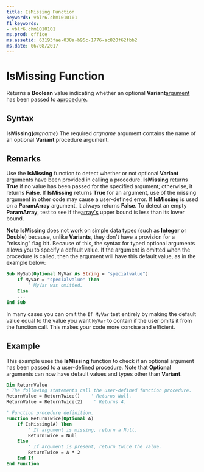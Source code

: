 ```yaml
---
title: IsMissing Function
keywords: vblr6.chm1010101
f1_keywords:
- vblr6.chm1010101
ms.prod: office
ms.assetid: 63193fae-038a-b95c-1776-ac820f62fbb2
ms.date: 06/08/2017
---
```



# IsMissing Function



Returns a  **Boolean** value indicating whether an optional **Variant**[argument](../../Glossary/vbe-glossary.md) has been passed to a[procedure](../../Glossary/vbe-glossary.md).

## Syntax

**IsMissing(**_argname_**)**
The required  _argname_ argument contains the name of an optional **Variant** procedure argument.

## Remarks

Use the  **IsMissing** function to detect whether or not optional **Variant** arguments have been provided in calling a procedure. **IsMissing** returns **True** if no value has been passed for the specified argument; otherwise, it returns **False**. If **IsMissing** returns **True** for an argument, use of the missing argument in other code may cause a user-defined error. If **IsMissing** is used on a **ParamArray** argument, it always returns **False**. To detect an empty **ParamArray**, test to see if the[array's](../../Glossary/vbe-glossary.md) upper bound is less than its lower bound.

 **Note**   **IsMissing** does not work on simple data types (such as **Integer** or **Double**) because, unlike **Variants**, they don't have a provision for a "missing" flag bit. Because of this, the syntax for typed optional arguments allows you to specify a default value. If the argument is omitted when the procedure is called, then the argument will have this default value, as in the example below:




```vb
Sub MySub(Optional MyVar As String = "specialvalue")
    If MyVar = "specialvalue" Then
        ' MyVar was omitted.
    Else
    ...
End Sub
```

In many cases you can omit the  `If MyVar` test entirely by making the default value equal to the value you want `MyVar` to contain if the user omits it from the function call. This makes your code more concise and efficient.

## Example

This example uses the  **IsMissing** function to check if an optional argument has been passed to a user-defined procedure. Note that **Optional** arguments can now have default values and types other than **Variant**.


```vb
Dim ReturnValue
' The following statements call the user-defined function procedure.
ReturnValue = ReturnTwice()    ' Returns Null.
ReturnValue = ReturnTwice(2)    ' Returns 4.

' Function procedure definition.
Function ReturnTwice(Optional A)
    If IsMissing(A) Then
        ' If argument is missing, return a Null.
        ReturnTwice = Null
    Else
        ' If argument is present, return twice the value.
        ReturnTwice = A * 2
    End If
End Function
```



